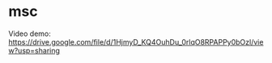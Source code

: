 # msc
 
Video demo: https://drive.google.com/file/d/1HjmyD_KQ4OuhDu_0rlqO8RPAPPy0bOzl/view?usp=sharing
